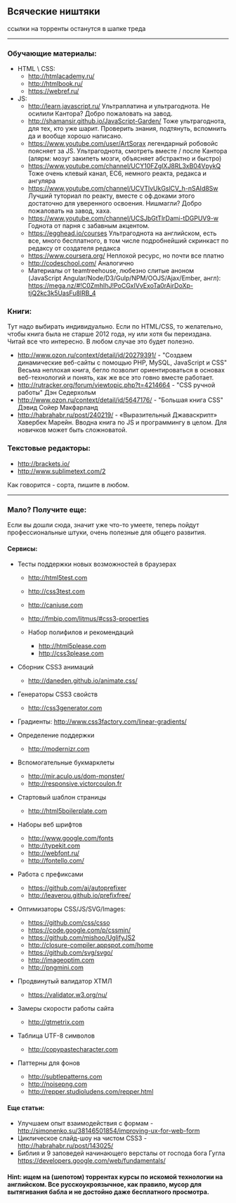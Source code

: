 ## Всяческие ништяки

ссылки на торренты останутся в шапке треда

---

### Обучающие материалы:
  * HTML \ CSS:
    *  http://htmlacademy.ru/
    *  http://htmlbook.ru/
    *  https://webref.ru/
  * JS:
    *  http://learn.javascript.ru/ Ультраплатина и ультрагоднота. Не осилили Кантора? Добро пожаловать на завод.
    *  http://shamansir.github.io/JavaScript-Garden/ Тоже ультрагоднота, для тех, кто уже шарит. Проверить знания, подтянуть, вспомнить да и вообще хорошо написано.
    *  https://www.youtube.com/user/ArtSorax легендарный робовойс поясняет за JS. Ультрагоднота, смотреть вместе / после Кантора (алярм: мозуг закипеть мозги, объясняет абстрактно и быстро)
    *  https://www.youtube.com/channel/UCY10FZglXJ8RL3xB04VpykQ Тоже очень клевый канал, ЕС6, немного реакта, редакса и ангуляра
    *  https://www.youtube.com/channel/UCVTlvUkGslCV_h-nSAId8Sw Лучший туториал по реакту, вместе с оф.доками этого достаточно для уверенного освоения. Нишмагли? Добро пожаловать на завод, хаха.
    *  https://www.youtube.com/channel/UCSJbGtTlrDami-tDGPUV9-w Годнота от парня с забавным акцентом.
    *  https://egghead.io/courses Ультрагоднота на английском, есть все, много бесплатного, в том числе подробнейший скринкаст по редаксу от создателя редакса
    *  https://www.coursera.org/ Неплохой ресурс, но почти все платно
    *  http://codeschool.com/ Аналогично
    *  Материалы от teamtreehouse, любезно слитые аноном (JavaScript Angular/Node/D3/Gulp/NPM/OOJS/Ajax/Ember, англ): https://mega.nz/#!C0ZmhIhJ!PoCGxIVvExoTa0rAjrDoXp-tjQ2kc3k5UasFu8lRB_4

### Книги:

Тут надо выбирать индивидуально. Если по HTML/CSS, то желательно, чтобы книга была не старше 2012 года, ну или хотя бы переиздана. Читай все что интересно. В любом случае это будет полезно.

  *  http://www.ozon.ru/context/detail/id/20279391/   - "Создаем динамические веб-сайты с помощью PHP, MySQL, JavaScript и CSS" Весьма неплохая книга, бегло позволит ориентироваться в основах веб-технологий и понять, как же все это говно вместе работает.
  * http://rutracker.org/forum/viewtopic.php?t=4214664  - "CSS ручной работы" Дэн Седерхольм
  * http://www.ozon.ru/context/detail/id/5647176/  - "Большая книга CSS" Дэвид Сойер Макфарланд
  * http://habrahabr.ru/post/240219/ - «Выразительный Джаваскрипт» Хавербек Марейн. Вводна книга по JS и программингу в целом. Для новичков может быть сложноватой.


### Текстовые редакторы:
  *  http://brackets.io/
  *  http://www.sublimetext.com/2
  

Как говорится - сорта, пишите в любом.

---

### Мало? Получите еще:

Если вы дошли сюда, значит уже что-то умеете, теперь пойдут профессиональные штуки, очень полезные для общего развития.

#### Сервисы:

  * Тесты поддержки новых возможностей в браузерах
    * http://html5test.com
    * http://css3test.com
    * http://caniuse.com
    * http://fmbip.com/litmus/#css3-properties

    * Набор полифилов и рекомендаций
      *  http://html5please.com
      *  http://css3please.com

  * Сборник CSS3 анимаций
    *  http://daneden.github.io/animate.css/

  * Генераторы CSS3 свойств
    *  http://css3generator.com
  * Градиенты: http://www.css3factory.com/linear-gradients/

  * Определение поддержки
    *  http://modernizr.com
  * Вспомогательные букмарклеты
    *  http://mir.aculo.us/dom-monster/
    *  http://responsive.victorcoulon.fr

  * Стартовый шаблон страницы
    *  http://html5boilerplate.com

  * Наборы веб шрифтов
    *  http://www.google.com/fonts
    *  http://typekit.com
    *  http://webfont.ru/
    *  http://fontello.com/

  * Работа с префиксами
    *  https://github.com/ai/autoprefixer
    *  http://leaverou.github.io/prefixfree/

  * Оптимизаторы CSS/JS/SVG/Images:
    *  https://github.com/css/csso
    *  https://code.google.com/p/cssmin/
    *  https://github.com/mishoo/UglifyJS2
    *  http://closure-compiler.appspot.com/home
    *  https://github.com/svg/svgo/
    *  http://imageoptim.com
    *  http://pngmini.com

  * Продвинутый валидатор ХТМЛ
    *  https://validator.w3.org/nu/
  * Замеры скорости работы сайта
    *  http://gtmetrix.com

  * Таблица UTF-8 символов
    *  http://copypastecharacter.com

  * Паттерны для фонов
    *  http://subtlepatterns.com
    *  http://noisepng.com
    *  http://repper.studioludens.com/repper.html

#### Еще статьи:

  *  Улучшаем опыт взаимодействия с формам - http://simonenko.su/38146501854/improving-ux-for-web-form
  *  Циклическое слайд-шоу на чистом CSS3 - http://habrahabr.ru/post/143025/
  *  Библия и 9 заповедей начинающего версталы от господа бога Гугла https://developers.google.com/web/fundamentals/

#### Hint: ищем на (шепотом) торрентах курсы по искомой технологии на английском. Все русскоукроязычное, как правило, мусор для вытягивания бабла и не достойно даже бесплатного просмотра.
